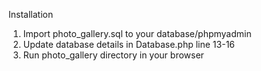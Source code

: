 Installation

1. Import photo_gallery.sql to your database/phpmyadmin
2. Update database details in Database.php line 13-16
3. Run photo_gallery directory in your browser